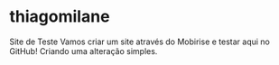 # thiagomilane
Site de Teste
Vamos criar um site através do Mobirise e testar aqui no GitHub!
Criando uma alteração simples.
